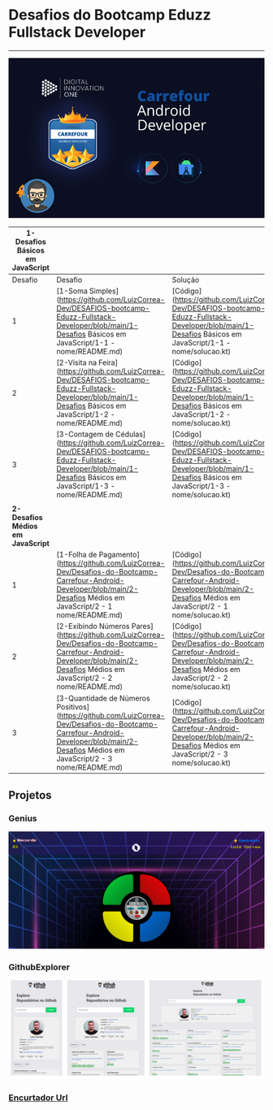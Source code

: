 # **Desafios do Bootcamp Eduzz Fullstack Developer**

------

[![img](https://github.com/LuizCorrea-Dev/Desafios-do-Bootcamp-Carrefour-Android-Developer/raw/main/carrefour.png?raw=true)](https://github.com/LuizCorrea-Dev/Desafios-do-Bootcamp-Carrefour-Android-Developer/blob/main/carrefour.png?raw=true)

| **1-Desafios Básicos em JavaScript** |                                                              |                                                              |
| ------------------------------------ | ------------------------------------------------------------ | ------------------------------------------------------------ |
| Desafio                              | Desafio                                                      | Solução                                                      |
| 1                                    | [1-Soma Simples](https://github.com/LuizCorrea-Dev/DESAFIOS-bootcamp-Eduzz-Fullstack-Developer/blob/main/1-Desafios Básicos em JavaScript/1-1 - nome/README.md) | [Código](https://github.com/LuizCorrea-Dev/DESAFIOS-bootcamp-Eduzz-Fullstack-Developer/blob/main/1-Desafios Básicos em JavaScript/1-1 - nome/solucao.kt) |
| 2                                    | [2-Visita na Feira](https://github.com/LuizCorrea-Dev/DESAFIOS-bootcamp-Eduzz-Fullstack-Developer/blob/main/1-Desafios Básicos em JavaScript/1-2 - nome/README.md) | [Código](https://github.com/LuizCorrea-Dev/DESAFIOS-bootcamp-Eduzz-Fullstack-Developer/blob/main/1-Desafios Básicos em JavaScript/1-2 - nome/solucao.kt) |
| 3                                    | [3-Contagem de Cédulas](https://github.com/LuizCorrea-Dev/DESAFIOS-bootcamp-Eduzz-Fullstack-Developer/blob/main/1-Desafios Básicos em JavaScript/1-3 - nome/README.md) | [Código](https://github.com/LuizCorrea-Dev/DESAFIOS-bootcamp-Eduzz-Fullstack-Developer/blob/main/1-Desafios Básicos em JavaScript/1-3 - nome/solucao.kt) |
|                                      |                                                              |                                                              |
| **2-Desafios Médios em JavaScript**  |                                                              |                                                              |
| 1                                    | [1-Folha de Pagamento](https://github.com/LuizCorrea-Dev/Desafios-do-Bootcamp-Carrefour-Android-Developer/blob/main/2-Desafios Médios em JavaScript/2 - 1 nome/README.md) | [Código](https://github.com/LuizCorrea-Dev/Desafios-do-Bootcamp-Carrefour-Android-Developer/blob/main/2-Desafios Médios em JavaScript/2 - 1 nome/solucao.kt) |
| 2                                    | [2-Exibindo Números Pares](https://github.com/LuizCorrea-Dev/Desafios-do-Bootcamp-Carrefour-Android-Developer/blob/main/2-Desafios Médios em JavaScript/2 - 2 nome/README.md) | [Código](https://github.com/LuizCorrea-Dev/Desafios-do-Bootcamp-Carrefour-Android-Developer/blob/main/2-Desafios Médios em JavaScript/2 - 2 nome/solucao.kt) |
| 3                                    | [3-Quantidade de Números Positivos](https://github.com/LuizCorrea-Dev/Desafios-do-Bootcamp-Carrefour-Android-Developer/blob/main/2-Desafios Médios em JavaScript/2 - 3 nome/README.md) | [Código](https://github.com/LuizCorrea-Dev/Desafios-do-Bootcamp-Carrefour-Android-Developer/blob/main/2-Desafios Médios em JavaScript/2 - 3 nome/solucao.kt) |

## Projetos

### Genius

[![Genius](https://raw.githubusercontent.com/LuizCorrea-Dev/genius/main/genius.PNG)](https://github.com/LuizCorrea-Dev/genius/blob/main/README.md)

### GithubExplorer

[![Todo List](https://raw.githubusercontent.com/LuizCorrea-Dev/GithubExplorer/main/screencapture.png)](https://github.com/LuizCorrea-Dev/GithubExplorer/blob/main/README.md)

###  [Encurtador Url](https://github.com/LuizCorrea-Dev/url)


